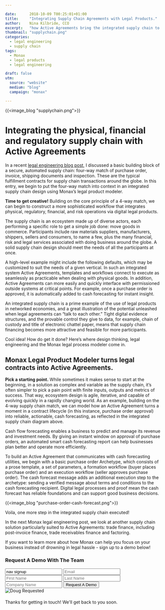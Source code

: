 ```yaml
---

date:      2018-10-09 T00:25:01+01:00
title:     "Integrating Supply Chain Agreements with Legal Products."
author:    Nina Kilbride, CCO
excerpt:   "how Active Agreements bring the integrated supply chain to life."
thumbnail: "supplychain.png"
categories:
  - legal engineering
  - supply chain
tags:
  - Monax
  - legal products
  - legal engineering

draft: false
utm:
  source: "website"
  medium: "blog"
  campaign: "monax"

---
```


{{<image_blog "supplychain.png">}}

# Integrating the physical, financial and regulatory supply chain with Active Agreements

In a recent [legal engineering blog post](https://monax.io/blog/2018/09/11/solving-problems-with-active-agreements-supply-chain-fraud./), I discussed a basic building block of a secure, automated supply chain: four-way match of purchase order, invoice, shipping documents and inspection. These are the typical fulfillment contracts for supply chain transactions around the globe. In this entry, we begin to put the four-way match into context in an integrated supply chain design using Monax’s legal product modeler.

**Time to get creative!** Building on the core principle of a 4-way match, we can begin to construct a more sophisticated workflow that integrates  physical, regulatory, financial, and risk operations via digital legal products.

The supply chain is an ecosystem made up of diverse actors, each performing a specific role to get a simple job done: move goods in commerce. Participants include raw materials suppliers, manufacturers, shippers, sellers and consumers, to name a few, plus the many financial, risk and legal services associated with doing business around the globe. A solid supply chain design should meet the needs of all the participants at once.

 A high-level example might include the following defaults, which may be customized to suit the needs of a given vertical. In such an integrated system Active Agreements, templates and workflows connect to execute as seamlessly as practicable when dealing with physical goods. In addition, Active Agreements can more easily and quickly interface with permissioned outside systems at critical points. For example, once a purchase order is approved, it is automatically added to cash forecasting for instant insight.

An integrated supply chain is a prime example of the use of legal products in networked economies, and a great illustration of the potential unleashed when legal agreements can “talk to each other.” Tight digital evidence structures, and the provable control they give to data, for example, chain of custody and title of electronic chattel paper, means that supply chain financing becomes more attractive and feasible for more participants.

Cool idea! How do get it done? Here’s where design thinking, legal engineering and the Monax legal process modeler come in.

## Monax Legal Product Modeler turns legal contracts into Active Agreements.

**Pick a starting point.** While sometimes it makes sense to start at the beginning, in a solution as complex and variable as the supply chain, it’s often simpler to pick a pain point with finite inputs, outputs and metrics of success. That way, ecosystem design is agile, iterative, and capable of evolving quickly in a rapidly changing world. As an example, building on the 4-way supply chain match, we can model how an Active Agreement turns a moment in a contract lifecycle (in this instance, purchase order approval) into reliable, actionable, cash forecasting, as reflected in the integrated supply chain diagram above.

Cash flow forecasting enables a business to predict and manage its revenue and investment needs. By giving an instant window on approval of purchase orders, an automated smart cash forecasting report can help businesses plan better and operate more efficiently.

To build an Active Agreement that communicates with cash forecasting utilities, we begin with a basic purchase order Archetype, which consists of a prose template, a set of parameters, a formation workflow (buyer places purchase order) and an execution workflow (seller approves purchase order). The cash forecast message adds an additional execution step to the archetype: sending a verified message about terms and conditions to the cash forecasting recipient. Digital legal processes and proof mean the cash forecast has reliable foundations and can support good business decisions.

{{<image_blog "purchase-order-cash-forecast.png">}}

Voila, one more step in the integrated supply chain executed!

In the next Monax legal engineering post, we look at another supply chain solution particularly suited to Active Agreements: trade finance, including post-invoice finance, trade receivables finance and factoring.

If you want to learn more about how Monax can help you focus on your business instead of drowning in legal hassle - sign up to a demo below!

<form id="nav-signup" class="form">
  <div class="underline-sm padding-bottom-sm">
    <h3>Request A Demo With The Team</h3>
  </div>
  <div class="form-fields">
    <input type="text" name="source" value="nav signup" class="hidden">
    <input type="text" placeholder="Email" name="email" class="field-email">
    <input type="text" placeholder="First Name" name="firstName" class="field-fname">
    <input type="text" placeholder="Last Name" name="lastName" class="field-lname">
    <input type="text" placeholder="Company Name" name="company" class="field-company">
    <button type="submit" value="Submit" class="btn btn-xl field-submit">
      <span>Request A Demo</span>
    </button>
  </div>
  <div class="success-message-container"> <!-- must be directly after form -->
    <div class="success-message">
      <img class="success-doug-img" src="/img/assets/doug/doug_lo.png" alt="Doug">
      <span class="success-text">Requested <i class="fa fa-check"></i></span>
    </div>
    <p class="success-info" style="margin-top: 20px;">Thanks for getting in touch! We'll get back to you soon.</p>
  </div>
</form>
